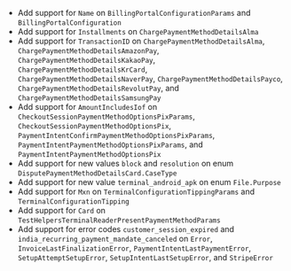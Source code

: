 * Add support for `Name` on `BillingPortalConfigurationParams` and `BillingPortalConfiguration`
* Add support for `Installments` on `ChargePaymentMethodDetailsAlma`
* Add support for `TransactionID` on `ChargePaymentMethodDetailsAlma`, `ChargePaymentMethodDetailsAmazonPay`, `ChargePaymentMethodDetailsKakaoPay`, `ChargePaymentMethodDetailsKrCard`, `ChargePaymentMethodDetailsNaverPay`, `ChargePaymentMethodDetailsPayco`, `ChargePaymentMethodDetailsRevolutPay`, and `ChargePaymentMethodDetailsSamsungPay`
* Add support for `AmountIncludesIof` on `CheckoutSessionPaymentMethodOptionsPixParams`, `CheckoutSessionPaymentMethodOptionsPix`, `PaymentIntentConfirmPaymentMethodOptionsPixParams`, `PaymentIntentPaymentMethodOptionsPixParams`, and `PaymentIntentPaymentMethodOptionsPix`
* Add support for new values `block` and `resolution` on enum `DisputePaymentMethodDetailsCard.CaseType`
* Add support for new value `terminal_android_apk` on enum `File.Purpose`
* Add support for `Mxn` on `TerminalConfigurationTippingParams` and `TerminalConfigurationTipping`
* Add support for `Card` on `TestHelpersTerminalReaderPresentPaymentMethodParams`
* Add support for error codes `customer_session_expired` and `india_recurring_payment_mandate_canceled` on `Error`, `InvoiceLastFinalizationError`, `PaymentIntentLastPaymentError`, `SetupAttemptSetupError`, `SetupIntentLastSetupError`, and `StripeError`